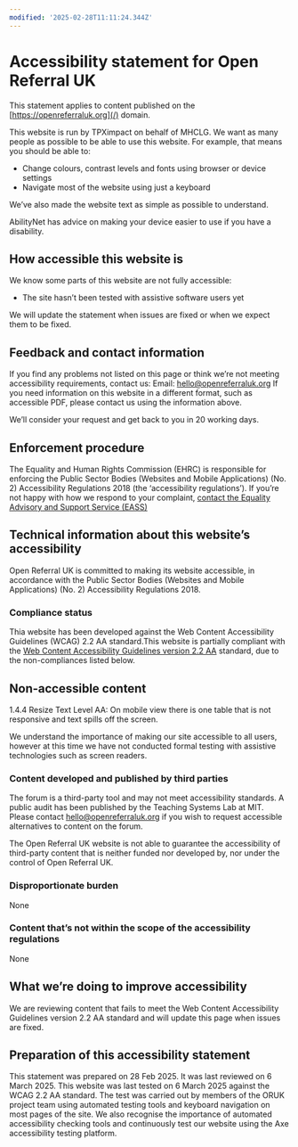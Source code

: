 ```yaml
---
modified: '2025-02-28T11:11:24.344Z'
---
```


# Accessibility statement for Open Referral UK

This statement applies to content published on the [https://openreferraluk.org](/) domain.

This website is run by TPXimpact on behalf of MHCLG. We want as many people as possible to be able to use this website. For example, that means you should be able to:

- Change colours, contrast levels and fonts using browser or device settings
- Navigate most of the website using just a keyboard

We’ve also made the website text as simple as possible to understand.

AbilityNet has advice on making your device easier to use if you have a disability.

## How accessible this website is

We know some parts of this website are not fully accessible:

- The site hasn’t been tested with assistive software users yet

We will update the statement when issues are fixed or when we expect them to be fixed.

## Feedback and contact information

If you find any problems not listed on this page or think we’re not meeting accessibility requirements, contact us:
Email: hello@openreferraluk.org
If you need information on this website in a different format, such as accessible PDF, please contact us using the information above.

We’ll consider your request and get back to you in 20 working days.

## Enforcement procedure

The Equality and Human Rights Commission (EHRC) is responsible for enforcing the Public Sector Bodies (Websites and Mobile Applications) (No. 2) Accessibility Regulations 2018 (the ‘accessibility regulations’). If you’re not happy with how we respond to your complaint, [contact the Equality Advisory and Support Service (EASS)](https://www.equalityadvisoryservice.com/)

## Technical information about this website’s accessibility

Open Referral UK is committed to making its website accessible, in accordance with the Public Sector Bodies (Websites and Mobile Applications) (No. 2) Accessibility Regulations 2018.

### Compliance status

Thia website has been developed against the Web Content Accessibility Guidelines (WCAG) 2.2 AA standard.This website is partially compliant with the [Web Content Accessibility Guidelines version 2.2 AA](https://www.w3.org/TR/WCAG22/#requirements-for-wcag-2-2) standard, due to the non-compliances listed below.

## Non-accessible content

1.4.4 Resize Text Level AA: On mobile view there is one table that is not responsive and text spills off the screen.

We understand the importance of making our site accessible to all users, however at this time we have not conducted formal testing with assistive technologies such as screen readers.

### Content developed and published by third parties

The forum is a third-party tool and may not meet accessibility standards. A public audit has been published by the Teaching Systems Lab at MIT. Please contact hello@openreferraluk.org if you wish to request accessible alternatives to content on the forum.

The Open Referral UK website is not able to guarantee the accessibility of third-party content that is neither funded nor developed by, nor under the control of Open Referral UK.

### Disproportionate burden

None

### Content that’s not within the scope of the accessibility regulations

None

## What we’re doing to improve accessibility

We are reviewing content that fails to meet the Web Content Accessibility Guidelines version 2.2 AA standard and will update this page when issues are fixed.

## Preparation of this accessibility statement

This statement was prepared on 28 Feb 2025. It was last reviewed on 6 March 2025.
This website was last tested on 6 March 2025 against the WCAG 2.2 AA standard. The test was carried out by members of the ORUK project team using automated testing tools and keyboard navigation on most pages of the site. We also recognise the importance of automated accessibility checking tools and continuously test our website using the Axe accessibility testing platform.
